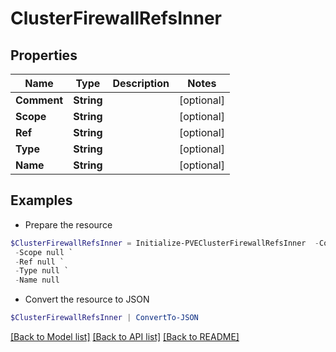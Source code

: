 # ClusterFirewallRefsInner
## Properties

Name | Type | Description | Notes
------------ | ------------- | ------------- | -------------
**Comment** | **String** |  | [optional] 
**Scope** | **String** |  | [optional] 
**Ref** | **String** |  | [optional] 
**Type** | **String** |  | [optional] 
**Name** | **String** |  | [optional] 

## Examples

- Prepare the resource
```powershell
$ClusterFirewallRefsInner = Initialize-PVEClusterFirewallRefsInner  -Comment null `
 -Scope null `
 -Ref null `
 -Type null `
 -Name null
```

- Convert the resource to JSON
```powershell
$ClusterFirewallRefsInner | ConvertTo-JSON
```

[[Back to Model list]](../README.md#documentation-for-models) [[Back to API list]](../README.md#documentation-for-api-endpoints) [[Back to README]](../README.md)


